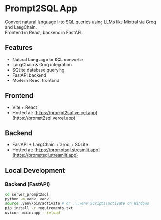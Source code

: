 # Prompt2SQL App

Convert natural language into SQL queries using LLMs like Mixtral via Groq and LangChain.  
Frontend in React, backend in FastAPI.

## Features

- Natural Language to SQL converter
- LangChain & Groq integration
- SQLite database querying
- FastAPI backend
- Modern React frontend

## Frontend

- Vite + React
- Hosted at: [https://prompt2sql.vercel.app](https://prompt2sql.vercel.app)

## Backend

- FastAPI + LangChain + Groq + SQLite
- Hosted at: [https://promptsql.streamlit.app](https://promptsql.streamlit.app)

## Local Development

### Backend (FastAPI)
```bash
cd server_prompt2sql
python -m venv .venv
source .venv/bin/activate # or .\.venv\Scripts\activate on Windows
pip install -r requirements.txt
uvicorn main:app --reload
